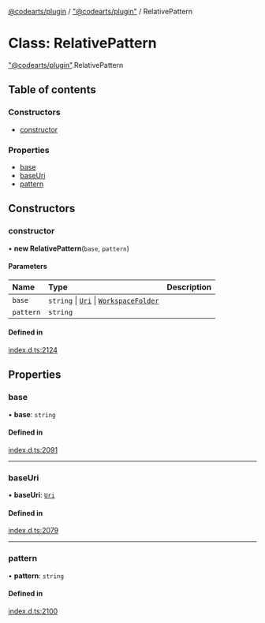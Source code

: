 [@codearts/plugin](../README.md) / ["@codearts/plugin"](../modules/_codearts_plugin_.md) / RelativePattern

# Class: RelativePattern

["@codearts/plugin"](../modules/_codearts_plugin_.md).RelativePattern

## Table of contents

### Constructors

- [constructor](codearts_plugin_.RelativePattern.md#constructor)

### Properties

- [base](codearts_plugin_.RelativePattern.md#base)
- [baseUri](codearts_plugin_.RelativePattern.md#baseuri)
- [pattern](codearts_plugin_.RelativePattern.md#pattern)

## Constructors

### constructor

• **new RelativePattern**(`base`, `pattern`)

#### Parameters

| Name | Type | Description |
| :------ | :------ | :------ |
| `base` | `string` \| [`Uri`](codearts_plugin_.Uri.md) \| [`WorkspaceFolder`](../interfaces/codearts_plugin_.WorkspaceFolder.md) |  |
| `pattern` | `string` |  |

#### Defined in

[index.d.ts:2124](https://github.com/huaweicloud/cloudide-plugin-api/blob/3b0eee8/index.d.ts#L2124)

## Properties

### base

• **base**: `string`

#### Defined in

[index.d.ts:2091](https://github.com/huaweicloud/cloudide-plugin-api/blob/3b0eee8/index.d.ts#L2091)

___

### baseUri

• **baseUri**: [`Uri`](codearts_plugin_.Uri.md)

#### Defined in

[index.d.ts:2079](https://github.com/huaweicloud/cloudide-plugin-api/blob/3b0eee8/index.d.ts#L2079)

___

### pattern

• **pattern**: `string`

#### Defined in

[index.d.ts:2100](https://github.com/huaweicloud/cloudide-plugin-api/blob/3b0eee8/index.d.ts#L2100)
